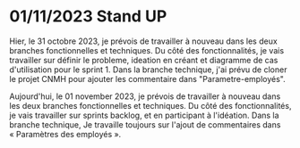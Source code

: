 # 01/11/2023 Stand UP

Hier, le 31 octobre 2023, je prévois de travailler à nouveau dans les deux branches fonctionnelles et techniques. Du côté des fonctionnalités, je vais travailler sur définir le probleme, ideation en créant et diagramme de cas d'utilisation pour le sprint 1. Dans la branche technique, j'ai prévu de cloner le projet CNMH pour ajouter les commentaire dans "Parametre-employés".

Aujourd'hui, le 01 november 2023, je prévois de travailler à nouveau dans les deux branches fonctionnelles et techniques. Du côté des fonctionnalités, je vais travailler sur sprints backlog, et en participant à l'idéation. Dans la branche technique, Je travaille toujours sur l'ajout de commentaires dans « Paramètres des employés ».
